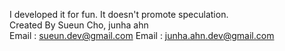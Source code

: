 I developed it for fun.
It doesn't promote speculation.<br>
Created By Sueun Cho, junha ahn<br>
Email : sueun.dev@gmail.com
Email : junha.ahn.dev@gmail.com
